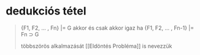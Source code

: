 # dedukciós tétel

> {F1, F2, ... , Fn} |= G
> akkor és csak akkor igaz ha
> {F1, F2, ... , Fn-1} |= Fn ⊃ G
>
> többszörös alkalmazását \[[Eldöntés Probléma]\] is nevezzük
